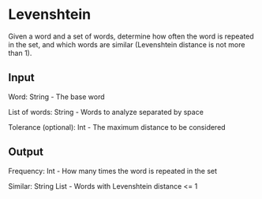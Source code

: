 # Levenshtein
Given a word and a set of words, determine how often the word is repeated in the set, and which words are similar (Levenshtein distance is not more than 1).

Input
-----
Word: String - The base word

List of words: String - Words to analyze separated by space

Tolerance (optional): Int - The maximum distance to be considered 

Output
------
Frequency: Int - How many times the word is repeated in the set

Similar: String List - Words with Levenshtein distance <= 1
